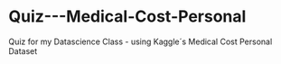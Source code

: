 # Quiz---Medical-Cost-Personal
Quiz for my Datascience Class - using Kaggle´s Medical Cost Personal Dataset
